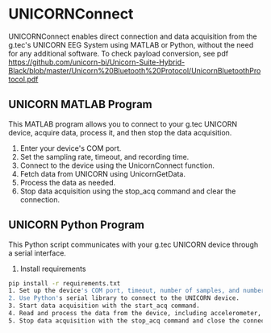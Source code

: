 # UNICORNConnect
UNICORNConnect enables direct connection and data acquisition from the g.tec's UNICORN EEG System using MATLAB or Python, without the need for any additional software.
To check payload conversion, see pdf
https://github.com/unicorn-bi/Unicorn-Suite-Hybrid-Black/blob/master/Unicorn%20Bluetooth%20Protocol/UnicornBluetoothProtocol.pdf

## UNICORN MATLAB Program

This MATLAB program allows you to connect to your g.tec UNICORN device, acquire data, process it, and then stop the data acquisition.

1. Enter your device's COM port.
2. Set the sampling rate, timeout, and recording time.
3. Connect to the device using the UnicornConnect function.
4. Fetch data from UNICORN using UnicornGetData.
5. Process the data as needed.
6. Stop data acquisition using the stop_acq command and clear the connection.


## UNICORN Python Program

This Python script communicates with your g.tec UNICORN device through a serial interface. 
1. Install requirements
```sh
pip install -r requirements.txt
1. Set up the device's COM port, timeout, number of samples, and number of channels.
2. Use Python's serial library to connect to the UNICORN device.
3. Start data acquisition with the start_acq command.
4. Read and process the data from the device, including accelerometer, gyroscope, and EEG data.
5. Stop data acquisition with the stop_acq command and close the connection with the device.


